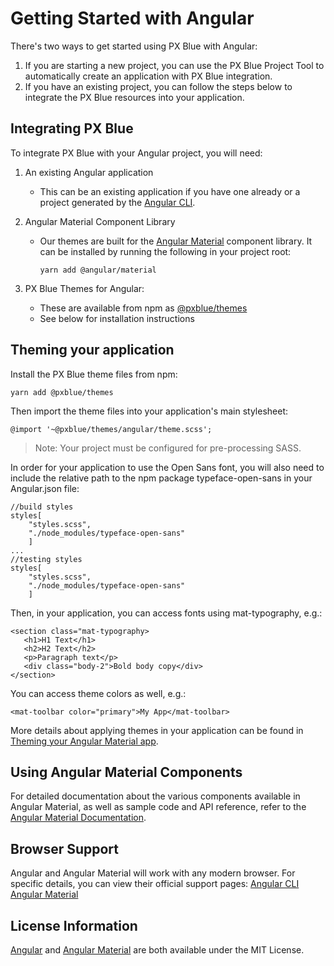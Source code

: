 # Getting Started with Angular

There's two ways to get started using PX Blue with Angular:
1. If you are starting a new project, you can use the PX Blue Project Tool to automatically create an application with PX Blue integration.
2. If you have an existing project, you can follow the steps below to integrate the PX Blue resources into your application.

## Integrating PX Blue
To integrate PX Blue with your Angular project, you will need:

1. An existing Angular application
    * This can be an existing application if you have one already or a project generated by the [Angular CLI](http://cli.angular.io/).

2. Angular Material Component Library
    * Our themes are built for the [Angular Material](https://material.angular.io/) component library. It can be installed by running the following in your project root:
        ```
        yarn add @angular/material
        ```

3. PX Blue Themes for Angular:
    * These are available from npm as [@pxblue/themes](https://www.npmjs.com/package/@pxblue/themes)
    * See below for installation instructions 

## Theming your application
Install the PX Blue theme files from npm:
```
yarn add @pxblue/themes
```

Then import the theme files into your application's main stylesheet:
```
@import '~@pxblue/themes/angular/theme.scss';
```
> Note: Your project must be configured for pre-processing SASS.

In order for your application to use the Open Sans font, you will also need to include the relative path to the npm package typeface-open-sans in your Angular.json file:
```
//build styles
styles[
    "styles.scss",
    "./node_modules/typeface-open-sans"
    ]
...
//testing styles
styles[
    "styles.scss",
    "./node_modules/typeface-open-sans"
    ]
```
Then, in your application, you can access fonts using mat-typography, e.g.:

```
<section class="mat-typography>
   <h1>H1 Text</h1>
   <h2>H2 Text</h2>
   <p>Paragraph text</p>
   <div class="body-2">Bold body copy</div>
</section>
```

You can access theme colors as well, e.g.:

```
<mat-toolbar color="primary">My App</mat-toolbar>
```

More details about applying themes in your application can be found in [Theming your Angular Material app](https://material.angular.io/guide/theming).

## Using Angular Material Components
For detailed documentation about the various components available in Angular Material, as well as sample code and API reference, refer to the [Angular Material Documentation](https://material.angular.io/components/).

## Browser Support
Angular and Angular Material will work with any modern browser. For specific details, you can view their official support pages:
[Angular CLI](https://angular.io/guide/browser-support)
[Angular Material](https://github.com/angular/material2#browser-and-screen-reader-support)


## License Information
[Angular](https://github.com/angular/angular/blob/master/LICENSE) and [Angular Material](https://github.com/angular/material2/blob/master/LICENSE) are both available under the MIT License.
